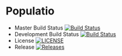# Populatio

- Master Build Status [![Build Status](https://travis-ci.org/PopulatioInc/Populatio.svg?branch=master)](https://travis-ci.org/PopulatioInc/Populatio)
- Development Build Status [![Build Status](https://travis-ci.org/PopulatioInc/Populatio.svg?branch=develop)](https://travis-ci.org/PopulatioInc/Populatio)
- License [![LICENSE](https://img.shields.io/github/license/populatioinc/populatio.svg?style=flat-square)](https://github.com/populatioinc/populatio/LICENSE)
- Release [![Releases](https://img.shields.io/github/release/populatioinc/populatio/all.svg?style=flat-square)](https://github.com/populatioinc/populatio/releases)